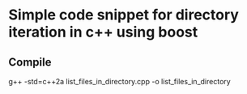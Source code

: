 # Simple code snippet for directory iteration in c++ using boost

## Compile

g++ -std=c++2a list_files_in_directory.cpp -o list_files_in_directory  

